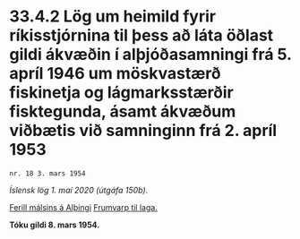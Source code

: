 # 33.4.2 Lög um heimild fyrir ríkisstjórnina til þess að láta öðlast gildi ákvæðin í alþjóðasamningi frá 5. apríl 1946 um möskvastærð fiskinetja og lágmarksstærðir fisktegunda, ásamt ákvæðum viðbætis við samninginn frá 2. apríl 1953

`nr. 18 3. mars 1954`

_Íslensk lög 1. maí 2020 (útgáfa 150b)._

[Ferill málsins á Alþingi](https://www.althingi.is/thingstorf/thingmalalistar-eftir-thingum/ferill/?ltg=73&mnr=115)
[Frumvarp til laga.](https://www.althingi.is/altext/73/s/pdf/0223.pdf)

**Tóku gildi 8. mars 1954.**

